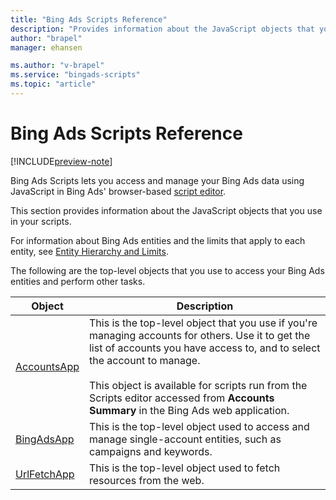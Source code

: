 ```yaml
---
title: "Bing Ads Scripts Reference"
description: "Provides information about the JavaScript objects that you use in your scripts."
author: "brapel"
manager: ehansen

ms.author: "v-brapel"
ms.service: "bingads-scripts"
ms.topic: "article"
---
```


# Bing Ads Scripts Reference

[!INCLUDE[preview-note](./includes/preview-note.md)]

Bing Ads Scripts lets you access and manage your Bing Ads data using JavaScript in Bing Ads' browser-based [script editor](./get-started.md).

This section provides information about the JavaScript objects that you use in your scripts.

For information about Bing Ads entities and the limits that apply to each entity, see [Entity Hierarchy and Limits](/bingads/guides/entity-hierarchy-limits).

The following are the top-level objects that you use to access your Bing Ads entities and perform other tasks.

|Object|Description|
|-|-
[AccountsApp](./reference/AccountsApp.md)|This is the top-level object that you use if you're managing accounts for others. Use it to get the list of accounts you have access to, and to select the account to manage.<br/><br/>This object is available for scripts run from the Scripts editor accessed from **Accounts Summary** in the Bing Ads web application.
[BingAdsApp](./reference/BingAdsApp.md)|This is the top-level object used to access and manage single-account entities, such as campaigns and keywords.
[UrlFetchApp](./reference/UrlFetchApp.md)|This is the top-level object used to fetch resources from the web.


